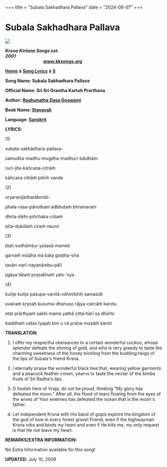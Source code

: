 +++
title = "Subala Sakhadhara Pallava"
date = "2024-08-07"
+++

# Subala Sakhadhara Pallava
**[![](http://kksongs.org/image_files/image002.jpg)](http://kksongs.org/)**

**_Krsna_** **_Kirtana Songs est. 2001_**                                                                                                                                                      **_www.kksongs.org_**

**[Home](http://kksongs.org/)** **à** **[Song Lyrics](http://kksongs.org/lyrics.html)** **à** **[S](http://kksongs.org/songs/song_s.html)**

**Song Name: Subala Sakhadhara Pallava**

**Official Name: Sri Sri Grantha Kartuh Prarthana**

**Author:** [**Raghunatha** **Dasa Goswami**](http://kksongs.org/authors/list/raghunatha.html)

**Book Name: [Stavavali](http://kksongs.org/authors/stavavali.html)**

**Language: [Sanskrit](http://kksongs.org/language/list/sanskrit.html)**

**LYRICS:**

(1)

subala-sakhādhara-pallava\-

samudita-madhu-mugdha-madhurī-lubdhām

ruci-jita-kañcana-citrāḿ

kāñcana citrāḿ pikīḿ vande

(2)

vṛṣaravijādharābimbī\-

phala-rasa-pānotkam adbhutaḿ bhramaram

dhṛta-śikhi-piñchaka-cūlaḿ

pīta-dukūlaḿ ciraḿ naumi

(3)

jitaḥ sudhāḿśur yaśasā mameti

garvaḿ mūḍha mā bata goṣṭha-vīra

tavāri-narī-nayanāmbu-pālī

jigāya tātaḿ prasabhaḿ yato 'sya

(4)

kuñje kuñje paśupa-vanitā-vāhinībhiḥ samastāt

svairaḿ kṛṣṇaḥ kusuma-dhanuṣo rājya-carcāḿ karotu

etat prārthyaḿ sakhi mama yathā citta-hārī sa dhūrto

baddhaḿ cetas tyajati kim u vā prāṇa-moṣāḿ karoti

**TRANSLATION**

1) I offer my respectful obeisances to a certain wonderful cuckoo, whose splendor defeats the shining of gold, and who is very greedy to taste the charming sweetness of the honey trickling from the budding twigs of the lips of Subala's friend Krsna.

2) I eternally praise the wonderful black bee that, wearing yellow garments and a peacock feather crown, yearns to taste the nectar of the bimba fruits of Sri Radha's lips.   

3) O foolish hero of Vraja, do not be proud, thinking "My glory has defeated the moon." After all, the flood of tears flowing from the eyes of the wives of Your enemies has defeated the ocean that is the moon's father.             

4) Let independent Krsna with His band of gopis explore the kingdom of the god of love in every forest grove! Friend, even if the highwayman Krsna robs and binds my heart and even if He kills me, my only request is that He not leave my heart.

**REMARKS/EXTRA INFORMATION:**

No Extra Information available for this song!

**UPDATED:** July 10, 2009